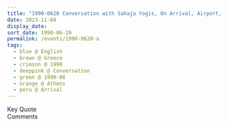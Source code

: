 ```yaml
---
title: "1990-0620 Conversation with Sahaja Yogis, On Arrival, Airport, Athens, Greece"
date: 2023-11-04
display_date: 
sort_date: 1990-06-20
permalink: /events/1990-0620-a
tags:
  - blue @ English
  - brown @ Greece
  - crimson @ 1990
  - deeppink @ Conversation
  - green @ 1990-06
  - orange @ Athens
  - peru @ Arrival
---
```


<wave-list>
  <list-title color="green" width="75">Key Quote</list-title>
  <list-item color="BlanchedAlmond"  width="200"></list-item>
  <list-item color="Lavender"></list-item>
  <list-item color="BlanchedAlmond"></list-item>
</wave-list>

<br>

<wave-list>
  <list-title color="green" width="75">Comments</list-title>
  <list-item color="BlanchedAlmond"  width="200"></list-item>
  <list-item color="Lavender"></list-item>
  <list-item color="BlanchedAlmond"></list-item>
</wave-list>